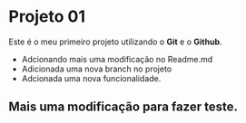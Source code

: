 # Projeto 01

Este é o meu primeiro projeto utilizando o **Git** e o **Github**.

- Adcionando mais uma modificação no Readme.md
- Adicionada uma nova branch no projeto
- Adcionada uma nova funcionalidade.

## Mais uma modificação para fazer teste.